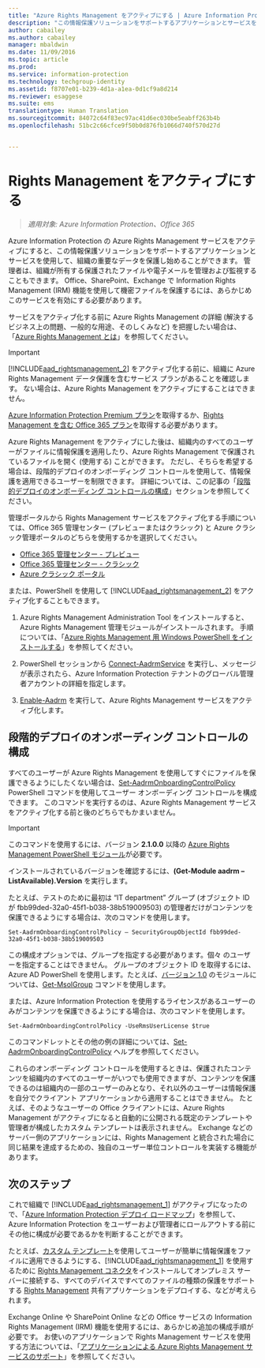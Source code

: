 ```yaml
---
title: "Azure Rights Management をアクティブにする | Azure Information Protection"
description: "この情報保護ソリューションをサポートするアプリケーションとサービスを使用して、組織の重要な文書や電子メールの保護を開始するには、Azure Rights Management をアクティブにする必要があります。"
author: cabailey
ms.author: cabailey
manager: mbaldwin
ms.date: 11/09/2016
ms.topic: article
ms.prod: 
ms.service: information-protection
ms.technology: techgroup-identity
ms.assetid: f8707e01-b239-4d1a-a1ea-0d1cf9a8d214
ms.reviewer: esaggese
ms.suite: ems
translationtype: Human Translation
ms.sourcegitcommit: 84072c64f83ec97ac41d6ec030be5eabff263b4b
ms.openlocfilehash: 51bc2c66cfce9f50b0d876fb1066d740f570d27d


---
```


# <a name="activating-azure-rights-management"></a>Rights Management をアクティブにする

>*適用対象: Azure Information Protection、Office 365*

Azure Information Protection の Azure Rights Management サービスをアクティブにすると、この情報保護ソリューションをサポートするアプリケーションとサービスを使用して、組織の重要なデータを保護し始めることができます。 管理者は、組織が所有する保護されたファイルや電子メールを管理および監視することもできます。 Office、SharePoint、Exchange で Information Rights Management (IRM) 機能を使用して機密ファイルを保護するには、あらかじめこのサービスを有効にする必要があります。

サービスをアクティブ化する前に Azure Rights Management の詳細 (解決するビジネス上の問題、一般的な用途、そのしくみなど) を把握したい場合は、「[Azure Rights Management とは](../understand-explore/what-is-azure-rms.md)」を参照してください。

> [!IMPORTANT]
> [!INCLUDE[aad_rightsmanagement_2](../includes/aad_rightsmanagement_2_md.md)] をアクティブ化する前に、組織に Azure Rights Management データ保護を含むサービス プランがあることを確認します。 ない場合は、Azure Rights Management をアクティブにすることはできません。
>
> [Azure Information Protection Premium プラン](https://www.microsoft.com/en-us/cloud-platform/azure-information-protection-pricing)を取得するか、[Rights Management を含む Office 365 プラン](http://download.microsoft.com/download/E/C/F/ECF42E71-4EC0-48FF-AA00-577AC14D5B5C/Azure_Information_Protection_licensing_datasheet_EN-US.pdf)を取得する必要があります。

Azure Rights Management をアクティブにした後は、組織内のすべてのユーザーがファイルに情報保護を適用したり、Azure Rights Management で保護されているファイルを開く (使用する) ことができます。 ただし、そちらを希望する場合は、段階的デプロイのオンボーディング コントロールを使用して、情報保護を適用できるユーザーを制限できます。 詳細については、この記事の「[段階的デプロイのオンボーディング コントロールの構成](#configuring-onboarding-controls-for-a-phased-deployment)」セクションを参照してください。

管理ポータルから Rights Management サービスをアクティブ化する手順については、Office 365 管理センター (プレビューまたはクラシック) と Azure クラシック管理ポータルのどちらを使用するかを選択してください。


- [Office 365 管理センター - プレビュー](activate-office365-preview.md)
- [Office 365 管理センター - クラシック](activate-office365-classic.md)
- [Azure クラシック ポータル](activate-azure-classic.md)

または、PowerShell を使用して [!INCLUDE[aad_rightsmanagement_2](../includes/aad_rightsmanagement_2_md.md)] をアクティブ化することもできます。

1. Azure Rights Management Administration Tool をインストールすると、Azure Rights Management 管理モジュールがインストールされます。 手順については、「[Azure Rights Management 用 Windows PowerShell をインストールする](../deploy-use/install-powershell.md)」を参照してください。

2. PowerShell セッションから [Connect-AadrmService](https://msdn.microsoft.com/library/windowsazure/dn629415.aspx) を実行し、メッセージが表示されたら、Azure Information Protection テナントのグローバル管理者アカウントの詳細を指定します。

3. [Enable-Aadrm](http://msdn.microsoft.com/library/windowsazure/dn629412.aspx) を実行して、Azure Rights Management サービスをアクティブ化します。

## <a name="configuring-onboarding-controls-for-a-phased-deployment"></a>段階的デプロイのオンボーディング コントロールの構成
すべてのユーザーが Azure Rights Management を使用してすぐにファイルを保護できるようにしたくない場合は、[Set-AadrmOnboardingControlPolicy](http://msdn.microsoft.com/library/azure/dn857521.aspx) PowerShell コマンドを使用してユーザー オンボーディング コントロールを構成できます。 このコマンドを実行するのは、Azure Rights Management サービスをアクティブ化する前と後のどちらでもかまいません。

> [!IMPORTANT]
> このコマンドを使用するには、バージョン **2.1.0.0** 以降の [Azure Rights Management PowerShell モジュール](http://go.microsoft.com/fwlink/?LinkId=257721)が必要です。
>
> インストールされているバージョンを確認するには、**(Get-Module aadrm –ListAvailable).Version** を実行します。

たとえば、テストのために最初は “IT department” グループ (オブジェクト ID が fbb99ded-32a0-45f1-b038-38b519009503) の管理者だけがコンテンツを保護できるようにする場合は、次のコマンドを使用します。

```
Set-AadrmOnboardingControlPolicy – SecurityGroupObjectId fbb99ded-32a0-45f1-b038-38b519009503
```
この構成オプションでは、グループを指定する必要があります。個々 のユーザーを指定することはできません。 グループのオブジェクト ID を取得するには、Azure AD PowerShell を使用します。たとえば、[バージョン 1.0](https://msdn.microsoft.com/library/azure/jj151815\(v=azure.98\).aspx) のモジュールについては、[Get-MsolGroup](https://msdn.microsoft.com/library/azure/dn194130\(v=azure.98\).aspx) コマンドを使用します。

または、Azure Information Protection を使用するライセンスがあるユーザーのみがコンテンツを保護できるようにする場合は、次のコマンドを使用します。

```
Set-AadrmOnboardingControlPolicy -UseRmsUserLicense $true
```

このコマンドレットとその他の例の詳細については、[Set-AadrmOnboardingControlPolicy](https://msdn.microsoft.com/library/dn857521.aspx) ヘルプを参照してください。

これらのオンボーディング コントロールを使用するときは、保護されたコンテンツを組織内のすべてのユーザーがいつでも使用できますが、コンテンツを保護できるのは組織内の一部のユーザーのみとなり、それ以外のユーザーは情報保護を自分でクライアント アプリケーションから適用することはできません。 たとえば、そのようなユーザーの Office クライアントには、Azure Rights Management がアクティブになると自動的に公開される既定のテンプレートや管理者が構成したカスタム テンプレートは表示されません。  Exchange などのサーバー側のアプリケーションには、Rights Management と統合された場合に同じ結果を達成するための、独自のユーザー単位コントロールを実装する機能があります。


## <a name="next-steps"></a>次のステップ
これで組織で [!INCLUDE[aad_rightsmanagement_1](../includes/aad_rightsmanagement_1_md.md)] がアクティブになったので、「[Azure Information Protection デプロイ ロードマップ](../plan-design/deployment-roadmap.md)」を参照して、Azure Information Protection をユーザーおよび管理者にロールアウトする前にその他に構成が必要であるかを判断することができます。 

たとえば、[カスタム テンプレート](configure-custom-templates.md)を使用してユーザーが簡単に情報保護をファイルに適用できるようにする、[!INCLUDE[aad_rightsmanagement_1](../includes/aad_rightsmanagement_1_md.md)] を使用するために [Rights Management コネクタ](deploy-rms-connector.md)をインストールしてオンプレミス サーバーに接続する、すべてのデバイスですべてのファイルの種類の保護をサポートする [Rights Management](../rms-client/sharing-app-windows.md) 共有アプリケーションをデプロイする、などが考えられます。 

Exchange Online や SharePoint Online などの Office サービスの Information Rights Management (IRM) 機能を使用するには、あらかじめ追加の構成手順が必要です。 お使いのアプリケーションで Rights Management サービスを使用する方法については、「[アプリケーションによる Azure Rights Management サービスのサポート](../understand-explore/applications-support.md)」を参照してください。




<!--HONumber=Nov16_HO2-->


